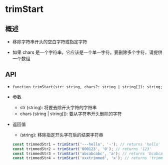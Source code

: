 # trimStart

## 概述

+ 移除字符串开头的空白字符或指定字符

+ 如果 chars 是一个字符串，它应该是一个单一字符。要删除多个字符，请提供一个数组

## API

+ `function trimStart(str: string, chars?: string | string[]): string;`

+ 参数

  + str (string): 将要去除开头字符的字符串
  + chars (string | string[]): 要从字符串开头删除的字符

+ 返回值

  + (string): 移除指定开头字符后的结果字符串

  ```js
  const trimmedStr1 = trimStart('---hello', '-'); // returns 'hello'
  const trimmedStr2 = trimStart('000123', '0'); // returns '123'
  const trimmedStr3 = trimStart('abcabcabc', 'a'); // returns 'bcabcabc'
  const trimmedStr4 = trimStart('xxxtrimmed', 'x'); // returns 'trimmed'
  ```

